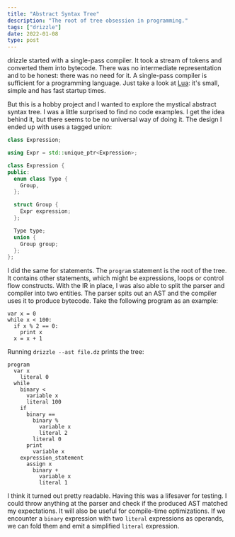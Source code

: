 ```yaml
---
title: "Abstract Syntax Tree"
description: "The root of tree obsession in programming."
tags: ["drizzle"]
date: 2022-01-08
type: post
---
```

drizzle started with a single-pass compiler. It took a stream of tokens and converted them into bytecode. There was no intermediate representation and to be honest: there was no need for it. A single-pass compiler is sufficient for a programming language. Just take a look at [Lua](https://www.lua.org/): it's small, simple and has fast startup times.

But this is a hobby project and I wanted to explore the mystical abstract syntax tree. I was a little surprised to find no code examples. I get the idea behind it, but there seems to be no universal way of doing it. The design I ended up with uses a tagged union:

```cpp
class Expression;

using Expr = std::unique_ptr<Expression>;

class Expression {
public:
  enum class Type {
    Group,
  };

  struct Group {
    Expr expression;
  };

  Type type;
  union {
    Group group;
  };
};
```

I did the same for statements. The `program` statement is the root of the tree. It contains other statements, which might be expressions, loops or control flow constructs. With the IR in place, I was also able to split the parser and compiler into two entities. The parser spits out an AST and the compiler uses it to produce bytecode. Take the following program as an example:

```drizzle
var x = 0
while x < 100:
  if x % 2 == 0:
    print x
  x = x + 1
```

Running `drizzle --ast file.dz` prints the tree:

```
program
  var x
    literal 0
  while
    binary <
      variable x
      literal 100
    if
      binary ==
        binary %
          variable x
          literal 2
        literal 0
      print
        variable x
    expression_statement
      assign x
        binary +
          variable x
          literal 1
```

I think it turned out pretty readable. Having this was a lifesaver for testing. I could throw anything at the parser and check if the produced AST matched my expectations. It will also be useful for compile-time optimizations. If we encounter a `binary` expression with two `literal` expressions as operands, we can fold them and emit a simplified `literal` expression.
